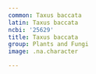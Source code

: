 ```yaml
---
common: Taxus baccata
latin: Taxus baccata
ncbi: '25629'
title: Taxus baccata
group: Plants and Fungi
image: .na.character

---
```

